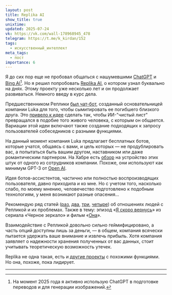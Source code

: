 ```yaml
---
layout: post
title: Replika AI
show_title: true
unixtime: 
updated: 2025-07-24
vk: https://vk.com/wall-178968945_478
telegram: https://t.me/k_kirdan/152
tags:
  - искусственный_интеллект
meta_tags:
  - пост
importance: 6
---
```

Я до сих пор еще не пробовал общаться с нашумевшими [ChatGPT](https://openai.com/blog/chatgpt) и [Bing AI](https://www.bing.com/new)[^1]. Но я решил попробовать [Replika AI](https://replika.ai/), о котором узнал буквально на днях. Этому проекту уже несколько лет и он продолжает развиваться. Немного введу в курс дела.

Предшественником Реплики [был чат-бот](https://www.theverge.com/a/luka-artificial-intelligence-memorial-roman-mazurenko-bot/), созданный основательницей компании Luka для того, чтобы сымитировать ее погибшего близкого друга. Это [привело к идее](https://qz.com/1698337/replika-this-app-is-trying-to-replicate-you) сделать так, чтобы ИИ-"чистый лист" превращался в подобие того живого человека, с которым он общается. Вариации этой идеи включают также создание подходящих к запросу пользователей собеседников с разными функциями.

На данный момент компания Luka предлагает бесплатных ботов, которые учатся, общаясь с вами, и цель которых — не продублировать вас, а попытаться быть вашим другом, наставником или даже романтическим партнером. На Хабре есть [обзор](https://habr.com/ru/post/540830/) на устройство этих штук от одного из сотрудников компании. Похоже, они используют как минимум GPT-3 от [Open AI](https://openai.com/).

Идея ботов-ассистентов, частично или полностью воспроизводящих пользователя, давно приходила и ко мне. Но с учетом того, насколько слабо, по моему мнению, человечество подготовлено к подобным технологиям, у меня возникают разные опасения...

Рекомендую ряд статей ([раз](https://futurism.com/ai-girlfriend-wife), [два](https://futurism.com/chatbot-abuse), [три](https://thenextweb.com/news/confused-replika-ai-users-are-standing-up-for-bots-trying-bang-the-algorithm), [четыре](https://theconversation.com/i-tried-the-replika-ai-companion-and-can-see-why-users-are-falling-hard-the-app-raises-serious-ethical-questions-200257)) об отношениях людей с Репликой и их проблемах. Также в тему: эпизод «[Я скоро вернусь](https://ru.wikipedia.org/wiki/%D0%AF_%D1%81%D0%BA%D0%BE%D1%80%D0%BE_%D0%B2%D0%B5%D1%80%D0%BD%D1%83%D1%81%D1%8C)» из сериала «Черное зеркало» и фильм «[Она](https://www.kinopoisk.ru/film/577488/)».

Взаимодействие с Репликой довольно сильно геймифицировано, а часть опций доступны лишь за деньги, — в общем, компания всячески пытается удержать ваше внимание и извлечь прибыль. Хотя компания заявляет о надежности хранения полученных от вас данных, стоит учитывать теоретическую возможность утечек.

Replika не одна такая, есть и [другие проекты](https://alternativeto.net/software/replika/) с похожими функциями. Но она, похоже, пока лидирует.

---

[^1]: На момент 2025 года я активно использую ChatGPT в подготовке переводов и для генерации изображений.

